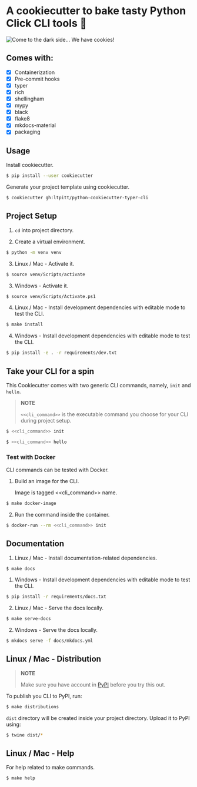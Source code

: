 # A cookiecutter to bake tasty Python Click CLI tools :cookie:

![Come to the dark side... We have cookies!](https://github.com/ltpitt/python-cookiecutter-typer-cli/blob/master/darth_vader_cookies.jpg?raw=true)

## Comes with:

- [x] Containerization
- [x] Pre-commit hooks
- [x] typer
- [x] rich
- [x] shellingham
- [x] mypy
- [x] black
- [x] flake8
- [x] mkdocs-material
- [x] packaging

## Usage

Install cookiecutter.

```bash
$ pip install --user cookiecutter
```

Generate your project template using cookiecutter.

```bash
$ cookiecutter gh:ltpitt/python-cookiecutter-typer-cli
```

## Project Setup

1. `cd` into project directory.

2. Create a virtual environment.

```bash
$ python -m venv venv
```

3. Linux / Mac - Activate it.

```bash
$ source venv/Scripts/activate
```

3. Windows - Activate it.

```bash
$ source venv/Scripts/Activate.ps1
```

4. Linux / Mac - Install development dependencies with editable mode to test the CLI.

```bash
$ make install
```

4. Windows - Install development dependencies with editable mode to test the CLI.

```bash
$ pip install -e . -r requirements/dev.txt
```

## Take your CLI for a spin

This Cookiecutter comes with two generic CLI commands, namely, `init` and `hello`.

> **NOTE**
>
> `<<cli_command>>` is the executable command you choose for your CLI during project setup.

```bash
$ <<cli_command>> init
```

```bash
$ <<cli_command>> hello
```

### Test with Docker

CLI commands can be tested with Docker.

1. Build an image for the CLI.

   Image is tagged <<cli_command>> name.

```bash
$ make docker-image
```

2. Run the command inside the container.

```bash
$ docker-run --rm <<cli_command>> init
```

## Documentation

1. Linux / Mac - Install documentation-related dependencies.

```bash
$ make docs
```

1. Windows - Install development dependencies with editable mode to test the CLI.

```bash
$ pip install -r requirements/docs.txt
```

2. Linux / Mac - Serve the docs locally.

```bash
$ make serve-docs
```

2. Windows - Serve the docs locally.

```bash
$ mkdocs serve -f docs/mkdocs.yml
```

## Linux / Mac - Distribution

> **NOTE**
>
> Make sure you have account in [PyPI](https://pypi.org/account/register/) before you try this out.

To publish you CLI to PyPI, run:

```bash
$ make distributions
```

`dist` directory will be created inside your project directory. Upload it to PyPI using:

```bash
$ twine dist/*
```

## Linux / Mac - Help

For help related to make commands.

```bash
$ make help
```
